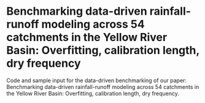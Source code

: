 # Benchmarking data-driven rainfall-runoff modeling across 54 catchments in the Yellow River Basin: Overfitting, calibration length, dry frequency

Code and sample input for the data-driven benchmarking of our paper:
Benchmarking data-driven rainfall-runoff modeling across 54 catchments in the Yellow River Basin: Overfitting, calibration length, dry frequency.
